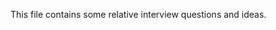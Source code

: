 This file contains some relative interview questions and ideas.
 
       
    
   
         
    
               
             
                       
                     
  
 
            
 
 
 
